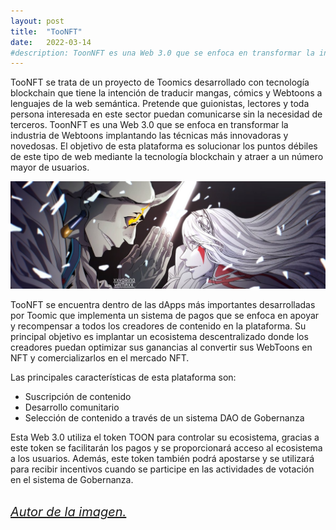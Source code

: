```yaml
---
layout: post
title:  "TooNFT"
date:   2022-03-14
#description: ToonNFT es una Web 3.0 que se enfoca en transformar la industria de Webtoons implantando las técnicas más innovadoras y novedosas. El objetivo de esta plataforma es solucionar los puntos débiles de este tipo de web mediante la tecnología blockchain y atraer a un número mayor de usuarios.
---
```


<p class="intro"><span class="dropcap">T</span>ooNFT se trata de un proyecto de Toomics desarrollado con tecnología blockchain que tiene la intención de traducir mangas, cómics y Webtoons a lenguajes de la web semántica.
Pretende que guionistas, lectores y toda persona interesada en este sector puedan comunicarse sin la necesidad de terceros.
ToonNFT es una Web 3.0 que se enfoca en transformar la industria de Webtoons implantando las técnicas más innovadoras y novedosas. El objetivo de esta plataforma es solucionar los puntos débiles de este tipo de web mediante la tecnología blockchain y atraer a un número mayor de usuarios.</p>
<img src="/assets/img/manga1.jpg">
<p>TooNFT se encuentra dentro de las dApps más importantes desarrolladas por Toomic que implementa un sistema de pagos que se enfoca en apoyar y recompensar a todos los creadores de contenido en la plataforma. Su principal objetivo es implantar un ecosistema descentralizado donde los creadores puedan optimizar sus ganancias al convertir sus WebToons en NFT y comercializarlos en el mercado NFT.

Las principales características de esta plataforma son:

* Suscripción de contenido
* Desarrollo comunitario
* Selección de contenido a través de un sistema DAO de Gobernanza

Esta Web 3.0 utiliza el token TOON para controlar su ecosistema, gracias a este token se facilitarán los pagos y se proporcionará acceso al ecosistema a los usuarios. Además, este token también podrá apostarse y se utilizará para recibir incentivos cuando se participe en las actividades de votación en el sistema de Gobernanza.
</p>
<br>
<a href="https://twitter.com/xXYorinoYamaXx" style="font-size:20px"><i>Autor de la imagen.</i></a>


